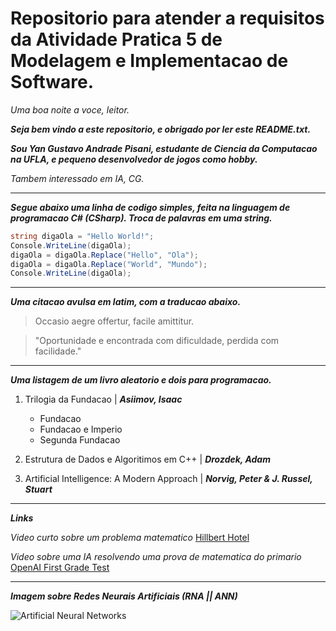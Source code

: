 # Repositorio para atender a requisitos da Atividade Pratica 5 de Modelagem e Implementacao de Software.

*Uma boa noite a voce, leitor.*

***Seja bem vindo a este repositorio, e obrigado por ler este README.txt.***

***Sou Yan Gustavo Andrade Pisani, estudante de Ciencia da Computacao na UFLA, e pequeno desenvolvedor de jogos como hobby.***

*Tambem interessado em IA, CG.*

<hr />

***Segue abaixo uma linha de codigo simples, feita na linguagem de programacao C# (CSharp). Troca de palavras em uma string.***

```C#
string digaOla = "Hello World!";
Console.WriteLine(digaOla);
digaOla = digaOla.Replace("Hello", "Ola");
digaOla = digaOla.Replace("World", "Mundo");
Console.WriteLine(digaOla);
```

<hr />

***Uma citacao avulsa em latim, com a traducao abaixo.***
> Occasio aegre offertur, facile amittitur.

> "Oportunidade e encontrada com dificuldade, perdida com facilidade."

<hr />

***Uma listagem de um livro aleatorio e dois para programacao.***
1. Trilogia da Fundacao | ***Asiimov, Isaac***
   - Fundacao
   - Fundacao e Imperio
   - Segunda Fundacao

2. Estrutura de Dados e Algoritimos em C++ | ***Drozdek, Adam***

3. Artificial Intelligence: A Modern Approach | ***Norvig, Peter & J. Russel, Stuart***

<hr />

***Links***

*Video curto sobre um problema matematico* [Hillbert Hotel](https://youtu.be/OxGsU8oIWjY)

*Video sobre uma IA resolvendo uma prova de matematica do primario* [OpenAI First Grade Test](https://youtu.be/fRyTycXMlzA)

<hr />

***Imagem sobre Redes Neurais Artificiais (RNA || ANN)***

![Artificial Neural Networks](https://www.researchgate.net/profile/Facundo-Bre/publication/321259051/figure/fig1/AS:614329250496529@1523478915726/Artificial-neural-network-architecture-ANN-i-h-1-h-2-h-n-o.png)
